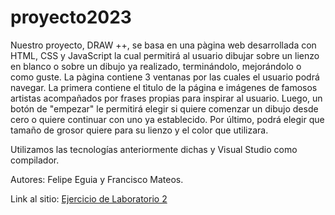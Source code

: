 # proyecto2023
Nuestro proyecto, DRAW ++, se basa en una pàgina web desarrollada con HTML, CSS y JavaScript la cual permitirá al usuario dibujar sobre un lienzo en blanco o sobre un dibujo ya realizado, terminándolo, mejorándolo o como guste.
La pàgina contiene 3 ventanas por las cuales el usuario podrá navegar. La primera contiene el tìtulo de la página e imágenes de famosos artistas acompañados por frases propias para inspirar al usuario. Luego, un botón de "empezar" le permitirá elegir si quiere comenzar un dibujo desde cero o quiere continuar con uno ya establecido. Por último, podrá elegir que tamaño de grosor quiere para su lienzo y el color que utilizara. 

Utilizamos las tecnologías anteriormente dichas y Visual Studio como compilador. 


Autores: Felipe Eguia y Francisco Mateos. 

Link al sitio: [Ejercicio de Laboratorio 2](https://ucc-labcompu2.github.io/proyecto2023-eguia-mateos/proyecto/Index.html)
